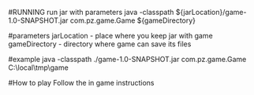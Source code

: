 #RUNNING
run jar with parameters
java -classpath ${jarLocation}/game-1.0-SNAPSHOT.jar com.pz.game.Game ${gameDirectory}

#parameters
jarLocation - place where you keep jar with game
gameDirectory - directory where game can save its files

#example
java -classpath ./game-1.0-SNAPSHOT.jar com.pz.game.Game C:\local\tmp\game

#How to play
Follow the in game instructions